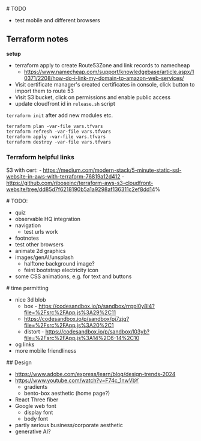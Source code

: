 
# TODO

- test mobile and different browsers

## Terraform notes

**setup**

- terraform apply to create Route53Zone and link records to namecheap
  - <https://www.namecheap.com/support/knowledgebase/article.aspx/10371/2208/how-do-i-link-my-domain-to-amazon-web-services/>
- Visit certificate manager's created certificates in console, click button to import them to route 53
- Visit S3 bucket, click on permissions and enable public access
- update cloudfront id in `release.sh` script

`terraform init` after add new modules etc.

```
terraform plan -var-file vars.tfvars
terraform refresh -var-file vars.tfvars
terraform apply -var-file vars.tfvars
terraform destroy -var-file vars.tfvars
```

### Terraform helpful links

S3 with cert: - <https://medium.com/modern-stack/5-minute-static-ssl-website-in-aws-with-terraform-76819a12d412> - <https://github.com/riboseinc/terraform-aws-s3-cloudfront-website/tree/dd85d7f6218190b5a1a9298af136311c2ef8dd14>%

# TODO:
- quiz
- observable HQ integration
- navigation
  - test urls work
- footnotes
- test other browsers
- animate 2d graphics
- images/genAI/unsplash
  - halftone background image?
  - feint bootstrap electricity icon
- some CSS animations, e.g. for text and buttons

# time permitting
- nice 3d blob
  - box - https://codesandbox.io/p/sandbox/rrppl0y8l4?file=%2Fsrc%2FApp.js%3A29%2C11
  - https://codesandbox.io/p/sandbox/pj7zjq?file=%2Fsrc%2FApp.js%3A20%2C1
  - distort - https://codesandbox.io/p/sandbox/l03yb?file=%2Fsrc%2FApp.js%3A14%2C6-14%2C10
- og links
- more mobile friendliness

## Design

- https://www.adobe.com/express/learn/blog/design-trends-2024
- https://www.youtube.com/watch?v=F74c_1nwVbY
  - gradients
  - bento-box aesthetic (home page?)
- React Three fiber
- Google web font
  - display font
  - body font
- partly serious business/corporate aesthetic
- generative AI?